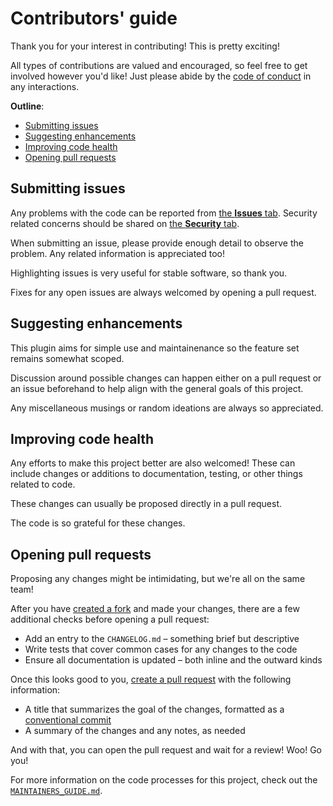 # Contributors' guide

Thank you for your interest in contributing! This is pretty exciting!

All types of contributions are valued and encouraged, so feel free to get
involved however you'd like! Just please abide by the [code of conduct][conduct]
in any interactions.

**Outline**:

- [Submitting issues](#submitting-issues)
- [Suggesting enhancements](#suggesting-enhancements)
- [Improving code health](#improving-code-health)
- [Opening pull requests](#opening-pull-requests)

## Submitting issues

Any problems with the code can be reported from [the **Issues** tab][issues].
Security related concerns should be shared on [the **Security** tab][security].

When submitting an issue, please provide enough detail to observe the problem.
Any related information is appreciated too!

Highlighting issues is very useful for stable software, so thank you.

Fixes for any open issues are always welcomed by opening a pull request.

## Suggesting enhancements

This plugin aims for simple use and maintainenance so the feature set remains
somewhat scoped.

Discussion around possible changes can happen either on a pull request or an
issue beforehand to help align with the general goals of this project.

Any miscellaneous musings or random ideations are always so appreciated.

## Improving code health

Any efforts to make this project better are also welcomed! These can include
changes or additions to documentation, testing, or other things related to code.

These changes can usually be proposed directly in a pull request.

The code is so grateful for these changes.

## Opening pull requests

Proposing any changes might be intimidating, but we're all on the same team!

After you have [created a fork][fork] and made your changes, there are a few
additional checks before opening a pull request:

- Add an entry to the `CHANGELOG.md` – something brief but descriptive
- Write tests that cover common cases for any changes to the code
- Ensure all documentation is updated – both inline and the outward kinds

Once this looks good to you, [create a pull request][fork_pr] with the following
information:

- A title that summarizes the goal of the changes, formatted as a
  [conventional commit][commit]
- A summary of the changes and any notes, as needed

And with that, you can open the pull request and wait for a review! Woo! Go you!

For more information on the code processes for this project, check out the
[`MAINTAINERS_GUIDE.md`][maintainers].

[commit]: https://www.conventionalcommits.org/en/v1.0.0/
[conduct]: ./CODE_OF_CONDUCT.md
[fork]: https://docs.github.com/en/get-started/quickstart/fork-a-repo#forking-a-repository
[fork_pr]: https://docs.github.com/en/pull-requests/collaborating-with-pull-requests/proposing-changes-to-your-work-with-pull-requests/creating-a-pull-request-from-a-fork
[issues]: https://github.com/zimeg/proximity.nvim/issues
[maintainers]: ./MAINTAINERS_GUIDE.md
[security]: https://github.com/zimeg/proximity.nvim/security
